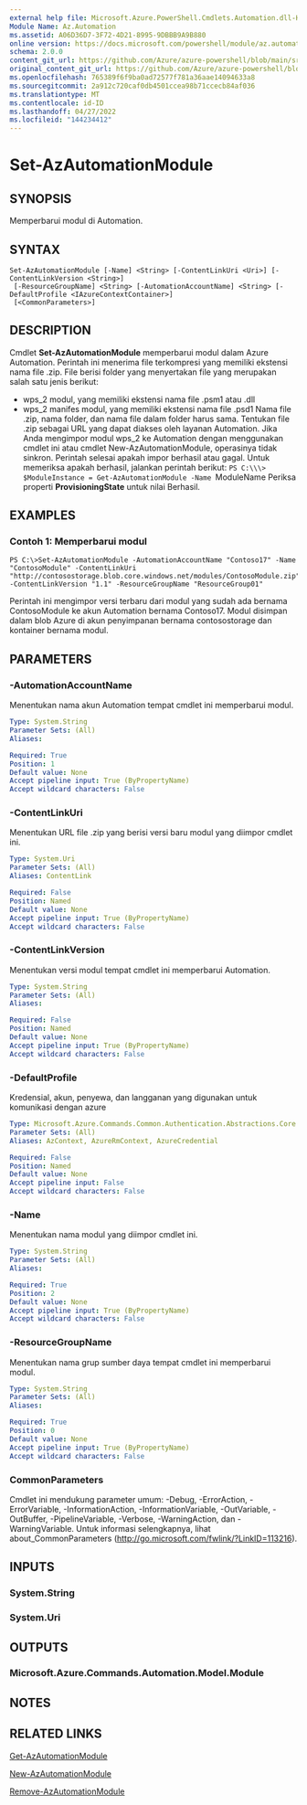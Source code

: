 ```yaml
---
external help file: Microsoft.Azure.PowerShell.Cmdlets.Automation.dll-Help.xml
Module Name: Az.Automation
ms.assetid: A06D36D7-3F72-4D21-8995-9DBBB9A9B880
online version: https://docs.microsoft.com/powershell/module/az.automation/set-azautomationmodule
schema: 2.0.0
content_git_url: https://github.com/Azure/azure-powershell/blob/main/src/Automation/Automation/help/Set-AzAutomationModule.md
original_content_git_url: https://github.com/Azure/azure-powershell/blob/main/src/Automation/Automation/help/Set-AzAutomationModule.md
ms.openlocfilehash: 765389f6f9ba0ad72577f781a36aae14094633a8
ms.sourcegitcommit: 2a912c720caf0db4501ccea98b71ccecb84af036
ms.translationtype: MT
ms.contentlocale: id-ID
ms.lasthandoff: 04/27/2022
ms.locfileid: "144234412"
---
```

# Set-AzAutomationModule

## SYNOPSIS
Memperbarui modul di Automation.

## SYNTAX

```
Set-AzAutomationModule [-Name] <String> [-ContentLinkUri <Uri>] [-ContentLinkVersion <String>]
 [-ResourceGroupName] <String> [-AutomationAccountName] <String> [-DefaultProfile <IAzureContextContainer>]
 [<CommonParameters>]
```

## DESCRIPTION
Cmdlet **Set-AzAutomationModule** memperbarui modul dalam Azure Automation.
Perintah ini menerima file terkompresi yang memiliki ekstensi nama file .zip.
File berisi folder yang menyertakan file yang merupakan salah satu jenis berikut: 
- wps_2 modul, yang memiliki ekstensi nama file .psm1 atau .dll 
- wps_2 manifes modul, yang memiliki ekstensi nama file .psd1 Nama file .zip, nama folder, dan nama file dalam folder harus sama.
Tentukan file .zip sebagai URL yang dapat diakses oleh layanan Automation.
Jika Anda mengimpor modul wps_2 ke Automation dengan menggunakan cmdlet ini atau cmdlet New-AzAutomationModule, operasinya tidak sinkron.
Perintah selesai apakah impor berhasil atau gagal.
Untuk memeriksa apakah berhasil, jalankan perintah berikut: `PS C:\\\> $ModuleInstance = Get-AzAutomationModule -Name `ModuleName Periksa properti **ProvisioningState** untuk nilai Berhasil.

## EXAMPLES

### Contoh 1: Memperbarui modul
```
PS C:\>Set-AzAutomationModule -AutomationAccountName "Contoso17" -Name "ContosoModule" -ContentLinkUri "http://contosostorage.blob.core.windows.net/modules/ContosoModule.zip" -ContentLinkVersion "1.1" -ResourceGroupName "ResourceGroup01"
```

Perintah ini mengimpor versi terbaru dari modul yang sudah ada bernama ContosoModule ke akun Automation bernama Contoso17.  Modul disimpan dalam blob Azure di akun penyimpanan bernama contosostorage dan kontainer bernama modul.

## PARAMETERS

### -AutomationAccountName
Menentukan nama akun Automation tempat cmdlet ini memperbarui modul.

```yaml
Type: System.String
Parameter Sets: (All)
Aliases:

Required: True
Position: 1
Default value: None
Accept pipeline input: True (ByPropertyName)
Accept wildcard characters: False
```

### -ContentLinkUri
Menentukan URL file .zip yang berisi versi baru modul yang diimpor cmdlet ini.

```yaml
Type: System.Uri
Parameter Sets: (All)
Aliases: ContentLink

Required: False
Position: Named
Default value: None
Accept pipeline input: True (ByPropertyName)
Accept wildcard characters: False
```

### -ContentLinkVersion
Menentukan versi modul tempat cmdlet ini memperbarui Automation.

```yaml
Type: System.String
Parameter Sets: (All)
Aliases:

Required: False
Position: Named
Default value: None
Accept pipeline input: True (ByPropertyName)
Accept wildcard characters: False
```

### -DefaultProfile
Kredensial, akun, penyewa, dan langganan yang digunakan untuk komunikasi dengan azure

```yaml
Type: Microsoft.Azure.Commands.Common.Authentication.Abstractions.Core.IAzureContextContainer
Parameter Sets: (All)
Aliases: AzContext, AzureRmContext, AzureCredential

Required: False
Position: Named
Default value: None
Accept pipeline input: False
Accept wildcard characters: False
```

### -Name
Menentukan nama modul yang diimpor cmdlet ini.

```yaml
Type: System.String
Parameter Sets: (All)
Aliases:

Required: True
Position: 2
Default value: None
Accept pipeline input: True (ByPropertyName)
Accept wildcard characters: False
```

### -ResourceGroupName
Menentukan nama grup sumber daya tempat cmdlet ini memperbarui modul.

```yaml
Type: System.String
Parameter Sets: (All)
Aliases:

Required: True
Position: 0
Default value: None
Accept pipeline input: True (ByPropertyName)
Accept wildcard characters: False
```

### CommonParameters
Cmdlet ini mendukung parameter umum: -Debug, -ErrorAction, -ErrorVariable, -InformationAction, -InformationVariable, -OutVariable, -OutBuffer, -PipelineVariable, -Verbose, -WarningAction, dan -WarningVariable. Untuk informasi selengkapnya, lihat about_CommonParameters (http://go.microsoft.com/fwlink/?LinkID=113216).

## INPUTS

### System.String

### System.Uri

## OUTPUTS

### Microsoft.Azure.Commands.Automation.Model.Module

## NOTES

## RELATED LINKS

[Get-AzAutomationModule](./Get-AzAutomationModule.md)

[New-AzAutomationModule](./New-AzAutomationModule.md)

[Remove-AzAutomationModule](./Remove-AzAutomationModule.md)


